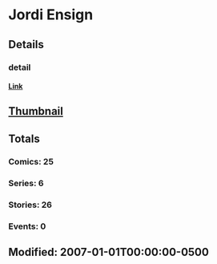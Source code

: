 # Jordi  Ensign 
## Details
### detail
#### [Link](http://marvel.com/comics/creators/8823/jordi_ensign?utm_campaign=apiRef&utm_source=225578a89fc76f3d20fbffda5d17a88d)
## [Thumbnail](http://i.annihil.us/u/prod/marvel/i/mg/b/40/image_not_available.jpg)
## Totals
### Comics: 25
### Series: 6
### Stories: 26
### Events: 0
## Modified: 2007-01-01T00:00:00-0500